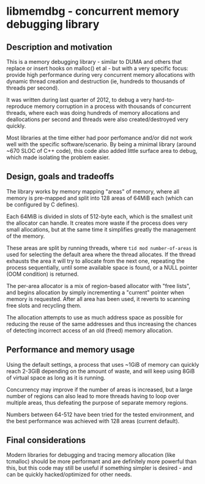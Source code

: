 # libmemdbg - concurrent memory debugging library

## Description and motivation

This is a memory debugging library - similar to DUMA and others that replace
or insert hooks on malloc() et al - but with a very specific focus: provide
high performance during very concurrent memory allocations with dynamic thread
creation and destruction (ie, hundreds to thousands of threads per second).

It was written during last quarter of 2012, to debug a very hard-to-reproduce
memory corruption in a process with thousands of concurrent threads, where
each was doing hundreds of memory allocations and deallocations per second
and threads were also created/destroyed very quickly.

Most libraries at the time either had poor perfomance and/or did not work well
with the specific software/scenario. By being a minimal library (around ~670
SLOC of C++ code), this code also added little surface area to debug, which
made isolating the problem easier.


## Design, goals and tradeoffs

The library works by memory mapping "areas" of memory, where all memory is
pre-mapped and split into 128 areas of 64MiB each (which can be configured
by C defines).

Each 64MiB is divided in slots of 512-byte each, which is the smallest unit
the allocator can handle. It creates more waste if the process does very
small allocations, but at the same time it simplifies greatly the management
of the memory.

These areas are split by running threads, where `tid mod number-of-areas`
is used for selecting the default area where the thread allocates. If the
thread exhausts the area it will try to allocate from the next one, repeating
the process sequentially, until some available space is found, or a NULL
pointer (OOM condition) is returned.

The per-area allocator is a mix of region-based allocator with "free lists",
and begins allocation by simply incrementing a "current" pointer when memory
is requested. After all area has been used, it reverts to scanning free slots
and recycling them.

The allocation attempts to use as much address space as possible for reducing
the reuse of the same addresses and thus increasing the chances of detecting
incorrect access of an old (freed) memory allocation.


## Performance and memory usage

Using the default settings, a process that uses ~1GiB of memory can quickly
reach 2-3GiB depending on the amount of waste, and will keep using 8GiB of
virtual space as long as it is running.

Concurrency may improve if the number of areas is increased, but a large number
of regions can also lead to more threads having to loop over multiple areas,
thus defeating the purpose of separate memory regions.

Numbers between 64-512 have been tried for the tested environment, and the
best performance was achieved with 128 areas (current default).


## Final considerations

Modern libraries for debugging and tracing memory allocation (like tcmalloc)
should be more performant and are definitely more powerful than this, but
this code may still be useful if something simpler is desired - and can be
quickly hacked/optimized for other needs.
